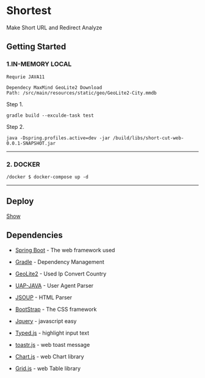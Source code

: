 # Shortest

Make Short URL and Redirect Analyze

## Getting Started


### 1.IN-MEMORY LOCAL

```
Requrie JAVA11

Dependecy MaxMind GeoLite2 Download
Path: /src/main/resources/static/geo/GeoLite2-City.mmdb
```

Step 1.

```shell
gradle build --exculde-task test
```

Step 2.

```
java -Dspring.profiles.active=dev -jar /build/libs/short-cut-web-0.0.1-SNAPSHOT.jar
```
---
### 2. DOCKER

```shell
/docker $ docker-compose up -d
```



---
## Deploy

[Show](https://st-est.herokuapp.com)

## Dependencies

* [Spring Boot](https://spring.io/) - The web framework used
* [Gradle](https://gradle.org/) - Dependency Management
* [GeoLite2](https://www.maxmind.com/) - Used Ip Convert Country
* [UAP-JAVA](https://github.com/ua-parser/uap-java) - User Agent Parser
* [JSOUP](https://jsoup.org/) - HTML Parser

* [BootStrap](https://getbootstrap.kr) - The CSS framework
* [Jquery](https://jquery.com) - javascript easy
* [Typed.js](https://github.com/mattboldt/typed.js) - highlight input text
* [toastr.js](https://github.com/CodeSeven/toastr) - web toast message
* [Chart.js](https://www.chartjs.org) - web Chart library
* [Grid.js](https://gridjs.io/) - web Table library
